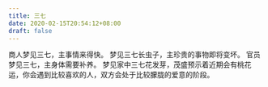 ```yaml
---
title: 三七
date: 2020-02-15T20:54:12+08:00
draft: false
---
```


商人梦见三七，主事情来得快。
梦见三七长虫子，主珍贵的事物即将变坏。
官员梦见三七，主身体需要补养。
梦见家中三七花发芽，茂盛预示着近期会有桃花运，你会遇到比较喜欢的人，双方会处于比较朦胧的爱意的阶段。
